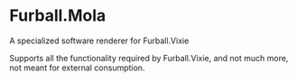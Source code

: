 # Furball.Mola
A specialized software renderer for Furball.Vixie

Supports all the functionality required by Furball.Vixie, and not much more, not meant for external consumption.
